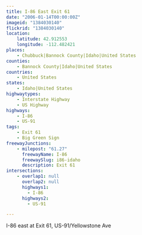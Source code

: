 ```yaml
---
title: I-86 East Exit 61
date: "2006-01-14T00:00:00Z"
imageid: "1384030140"
flickrid: "1384030140"
location:
    latitude: 42.912553
    longitude: -112.482421
places:
    - Chubbuck|Bannock County|Idaho|United States
counties:
    - Bannock County|Idaho|United States
countries:
    - United States
states:
    - Idaho|United States
highwaytypes:
    - Interstate Highway
    - US Highway
highways:
    - I-86
    - US-91
tags:
    - Exit 61
    - Big Green Sign
freewayJunctions:
    - milepost: "61.27"
      freewayName: I-86
      freewaySlug: i86-idaho
      description: Exit 61
intersections:
    - overlap1: null
      overlap2: null
      highways1:
        - I-86
      highways2:
        - US-91

---
```

I-86 east at Exit 61, US-91/Yellowstone Ave